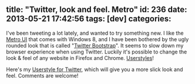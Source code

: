 title: "Twitter, look and feel. Metro"
id: 236
date: 2013-05-21 17:42:56
tags: [dev]
categories:
---
I've been tweeting a lot lately, and wanted to try something new. I like the [Metro UI](http://en.wikipedia.org/wiki/Metro_(design_language) "Modern UI") that comes with Windows 8, and I have been bothered by the ugly rounded look that is called "[Twitter Bootstrap](http://twitter.github.io/bootstrap/ "Twitter Bootstrap")". It seems to slow down my browser experience when using Twitter. Luckily it's possible to change the look &amp; feel of any website in Firefox and Chrome. [Userstyles](http://userstyles.org/ "Userstyles")!

Here's my [Userstyle for Twitter](http://userstyles.org/styles/87885/twitter-metro), which will give you a more slick look and feel. Comments are welcome!